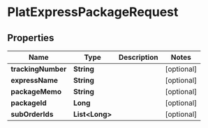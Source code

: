 

# PlatExpressPackageRequest


## Properties

Name | Type | Description | Notes
------------ | ------------- | ------------- | -------------
**trackingNumber** | **String** |  |  [optional]
**expressName** | **String** |  |  [optional]
**packageMemo** | **String** |  |  [optional]
**packageId** | **Long** |  |  [optional]
**subOrderIds** | **List&lt;Long&gt;** |  |  [optional]




